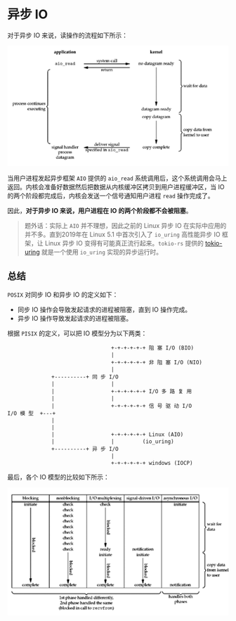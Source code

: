 # 异步 IO

对于异步 IO 来说，读操作的流程如下所示：

![Asynchronous IO Model](imgs/Asynchronous-IO.png)

当用户进程发起异步框架 `AIO` 提供的 `aio_read` 系统调用后，这个系统调用会马上返回。内核会准备好数据然后把数据从内核缓冲区拷贝到用户进程缓冲区，当 IO 的两个阶段都完成后，内核会发送一个信号通知用户进程 `read` 操作完成了。

因此，**对于异步 IO 来说，用户进程在 IO 的两个阶段都不会被阻塞**。

> 题外话：实际上 `AIO` 并不理想，因此之前的 Linux 异步 IO 在实际中应用的并不多。直到2019年在 Linux 5.1 中首次引入了 `io_uring` 高性能异步 IO 框架，让 Linux 异步 IO 变得有可能真正流行起来。`tokio-rs` 提供的 [tokio-uring](https://github.com/tokio-rs/tokio-uring) 就是一个使用 `io_uring` 实现的异步运行时。



## 总结

`POSIX` 对同步 IO 和异步 IO 的定义如下：

* 同步 IO 操作会导致发起请求的进程被阻塞，直到 IO 操作完成。
* 异步 IO 操作导致发起请求的进程被阻塞。

根据 `PISIX` 的定义，可以把 IO 模型分为以下两类：

```
                                 +-+-+-+-+-+ 阻 塞 I/O (BIO)
                                 |
                                 +-+-+-+-+-+ 非 阻 塞 I/O (NIO)
                                 |
              +----------+ 同 步 I/O
              |                  |
              |                  +-+-+-+-+-+ I/O 多 路 复 用
              |                  |
              |                  +-+-+-+-+-+ 信 号 驱 动 I/O
I/O 模 型  +---+
              |
              |
              |                  +-+-+-+-+-+ Linux (AIO)
              |                  |         (io_uring)
              +----------+ 异 步 I/O
                                 |
                                 +-+-+-+-+-+ windows (IOCP)
```

最后，各个 IO 模型的比较如下所示：

![Comparison of the IO Models](imgs/Comparison-IO-Model.png)
